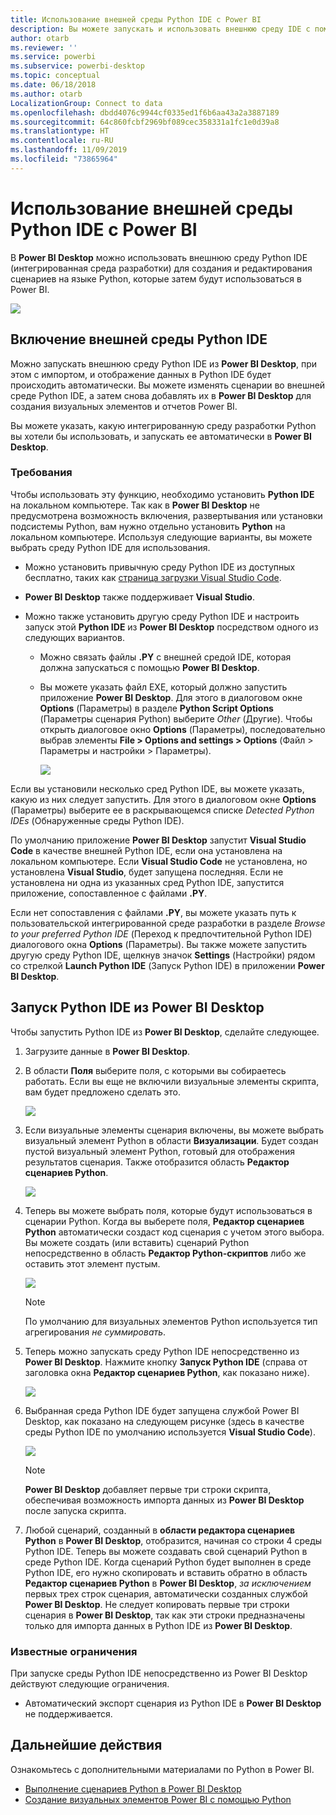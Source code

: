 ```yaml
---
title: Использование внешней среды Python IDE с Power BI
description: Вы можете запускать и использовать внешнюю среду IDE с помощью Power BI.
author: otarb
ms.reviewer: ''
ms.service: powerbi
ms.subservice: powerbi-desktop
ms.topic: conceptual
ms.date: 06/18/2018
ms.author: otarb
LocalizationGroup: Connect to data
ms.openlocfilehash: dbdd4076c9944cf0335ed1f6b6aa43a2a3887189
ms.sourcegitcommit: 64c860fcbf2969bf089cec358331a1fc1e0d39a8
ms.translationtype: HT
ms.contentlocale: ru-RU
ms.lasthandoff: 11/09/2019
ms.locfileid: "73865964"
---
```

# <a name="use-an-external-python-ide-with-power-bi"></a>Использование внешней среды Python IDE с Power BI
В **Power BI Desktop** можно использовать внешнюю среду Python IDE (интегрированная среда разработки) для создания и редактирования сценариев на языке Python, которые затем будут использоваться в Power BI.

![](media/desktop-python-ide/python-ide-1.png)

## <a name="enable-an-external-python-ide"></a>Включение внешней среды Python IDE
Можно запускать внешнюю среду Python IDE из **Power BI Desktop**, при этом с импортом, и отображение данных в Python IDE будет происходить автоматически. Вы можете изменять сценарии во внешней среде Python IDE, а затем снова добавлять их в **Power BI Desktop** для создания визуальных элементов и отчетов Power BI.

Вы можете указать, какую интегрированную среду разработки Python вы хотели бы использовать, и запускать ее автоматически в **Power BI Desktop**.

### <a name="requirements"></a>Требования
Чтобы использовать эту функцию, необходимо установить **Python IDE** на локальном компьютере. Так как в **Power BI Desktop** не предусмотрена возможность включения, развертывания или установки подсистемы Python, вам нужно отдельно установить **Python** на локальном компьютере. Используя следующие варианты, вы можете выбрать среду Python IDE для использования.

* Можно установить привычную среду Python IDE из доступных бесплатно, таких как [страница загрузки Visual Studio Code](https://code.visualstudio.com/download/).
* **Power BI Desktop** также поддерживает **Visual Studio**.
* Можно также установить другую среду Python IDE и настроить запуск этой **Python IDE** из **Power BI Desktop** посредством одного из следующих вариантов.
  
  * Можно связать файлы **.PY** с внешней средой IDE, которая должна запускаться с помощью **Power BI Desktop**.
  * Вы можете указать файл EXE, который должно запустить приложение **Power BI Desktop**. Для этого в диалоговом окне **Options** (Параметры) в разделе **Python Script Options** (Параметры сценария Python) выберите *Other* (Другие). Чтобы открыть диалоговое окно **Options** (Параметры), последовательно выбрав элементы **File > Options and settings > Options** (Файл > Параметры и настройки > Параметры).
    
    ![](media/desktop-python-ide/python-ide-2.png)

Если вы установили несколько сред Python IDE, вы можете указать, какую из них следует запустить. Для этого в диалоговом окне **Options** (Параметры) выберите ее в раскрывающемся списке *Detected Python IDEs* (Обнаруженные среды Python IDE).

По умолчанию приложение **Power BI Desktop** запустит **Visual Studio Code** в качестве внешней Python IDE, если она установлена на локальном компьютере. Если **Visual Studio Code** не установлена, но установлена **Visual Studio**, будет запущена последняя. Если не установлена ни одна из указанных сред Python IDE, запустится приложение, сопоставленное с файлами **.PY**.

Если нет сопоставления с файлами **.PY**, вы можете указать путь к пользовательской интегрированной среде разработки в разделе *Browse to your preferred Python IDE* (Переход к предпочтительной Python IDE) диалогового окна **Options** (Параметры). Вы также можете запустить другую среду Python IDE, щелкнув значок **Settings** (Настройки) рядом со стрелкой **Launch Python IDE** (Запуск Python IDE) в приложении **Power BI Desktop**.

## <a name="launch-a-python-ide-from-power-bi-desktop"></a>Запуск Python IDE из Power BI Desktop
Чтобы запустить Python IDE из **Power BI Desktop**, сделайте следующее.

1. Загрузите данные в **Power BI Desktop**.
2. В области **Поля** выберите поля, с которыми вы собираетесь работать. Если вы еще не включили визуальные элементы скрипта, вам будет предложено сделать это.
   
   ![](media/desktop-python-ide/python-ide-3.png)
3. Если визуальные элементы сценария включены, вы можете выбрать визуальный элемент Python в области **Визуализации**. Будет создан пустой визуальный элемент Python, готовый для отображения результатов сценария. Также отобразится область **Редактор сценариев Python**.
   
   ![](media/desktop-python-ide/python-ide-4.png)
4. Теперь вы можете выбрать поля, которые будут использоваться в сценарии Python. Когда вы выберете поля, **Редактор сценариев Python** автоматически создаст код сценария с учетом этого выбора. Вы можете создать (или вставить) сценарий Python непосредственно в область **Редактор Python-скриптов** либо же оставить этот элемент пустым.
   
   ![](media/desktop-python-ide/python-ide-5.png)
   
   > [!NOTE]
   > По умолчанию для визуальных элементов Python используется тип агрегирования *не суммировать*.
   > 
   > 
5. Теперь можно запускать среду Python IDE непосредственно из **Power BI Desktop**. Нажмите кнопку **Запуск Python IDE** (справа от заголовка окна **Редактор сценариев Python**, как показано ниже).
   
   ![](media/desktop-python-ide/python-ide-6.png)
6. Выбранная среда Python IDE будет запущена службой Power BI Desktop, как показано на следующем рисунке (здесь в качестве среды Python IDE по умолчанию используется **Visual Studio Code**).
   
   ![](media/desktop-python-ide/python-ide-7.png)
   
   > [!NOTE]
   > **Power BI Desktop** добавляет первые три строки скрипта, обеспечивая возможность импорта данных из **Power BI Desktop** после запуска скрипта.
   > 
   > 
7. Любой сценарий, созданный в **области редактора сценариев Python** в **Power BI Desktop**, отобразится, начиная со строки 4 среды Python IDE. Теперь вы можете создавать свой сценарий Python в среде Python IDE. Когда сценарий Python будет выполнен в среде Python IDE, его нужно скопировать и вставить обратно в область **Редактор сценариев Python** в **Power BI Desktop**, *за исключением* первых трех строк сценария, автоматически созданных службой **Power BI Desktop**. Не следует копировать первые три строки сценария в **Power BI Desktop**, так как эти строки предназначены только для импорта данных в Python IDE из **Power BI Desktop**.

### <a name="known-limitations"></a>Известные ограничения
При запуске среды Python IDE непосредственно из Power BI Desktop действуют следующие ограничения.

* Автоматический экспорт сценария из Python IDE в **Power BI Desktop** не поддерживается.

## <a name="next-steps"></a>Дальнейшие действия
Ознакомьтесь с дополнительными материалами по Python в Power BI.

* [Выполнение сценариев Python в Power BI Desktop](desktop-python-scripts.md)
* [Создание визуальных элементов Power BI с помощью Python](desktop-python-visuals.md)

